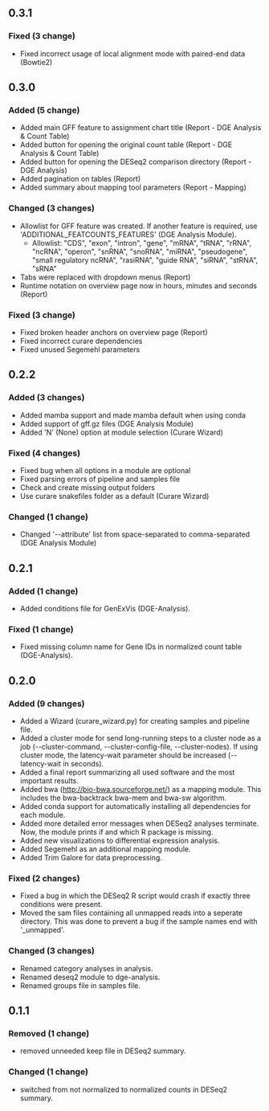 ## 0.3.1

### Fixed (3 change)
- Fixed incorrect usage of local alignment mode with paired-end data (Bowtie2)
## 0.3.0

### Added (5 change)

- Added main GFF feature to assignment chart title (Report - DGE Analysis & Count Table)
- Added button for opening the original count table (Report - DGE Analysis & Count Table)
- Added button for opening the DESeq2 comparison directory (Report - DGE Analysis)
- Added pagination on tables (Report)
- Added summary about mapping tool parameters (Report - Mapping)

### Changed (3 changes)

- Allowlist for GFF feature was created. If another feature is required, use 'ADDITIONAL_FEATCOUNTS_FEATURES' (DGE Analysis Module).
  - Allowlist: "CDS", "exon", "intron", "gene", "mRNA", "tRNA", "rRNA", "ncRNA", "operon", "snRNA", "snoRNA", "miRNA", "pseudogene", "small regulatory ncRNA", "rasiRNA", "guide RNA", "siRNA", "stRNA", "sRNA"
- Tabs were replaced with dropdown menus (Report)
- Runtime notation on overview page now in hours, minutes and seconds (Report)

### Fixed (3 change)
- Fixed broken header anchors on overview page (Report)
- Fixed incorrect curare dependencies
- Fixed unused Segemehl parameters

## 0.2.2

### Added (3 changes)

- Added mamba support and made mamba default when using conda
- Added support of gff.gz files (DGE Analysis Module)
- Added 'N' (None) option at module selection (Curare Wizard)

### Fixed (4 changes)

- Fixed bug when all options in a module are optional
- Fixed parsing errors of pipeline and samples file
- Check and create missing output folders
- Use curare snakefiles folder as a default (Curare Wizard)

### Changed (1 change)

- Changed '--attribute' list from space-separated to comma-separated (DGE Analysis Module)

## 0.2.1


### Added (1 change)

- Added conditions file for GenExVis (DGE-Analysis).


### Fixed (1 change)

- Fixed missing column name for Gene IDs in normalized count table (DGE-Analysis).

## 0.2.0


### Added (9 changes)

- Added a Wizard (curare_wizard.py) for creating samples and pipeline file.
- Added a cluster mode for send long-running steps to a cluster node as a job (--cluster-command, --cluster-config-file, --cluster-nodes). If using cluster mode, the latency-wait parameter should be increased (--latency-wait in seconds).
- Added a final report summarizing all used software and the most important results.
- Added bwa (http://bio-bwa.sourceforge.net/) as a mapping module. This includes the bwa-backtrack bwa-mem and bwa-sw algorithm.
- Added conda support for automatically installing all dependencies for each module.
- Added more detailed error messages when DESeq2 analyses terminate. Now, the module prints if and which R package is missing.
- Added new visualizations to differential expression analysis.
- Added Segemehl as an additional mapping module.
- Added Trim Galore for data preprocessing.


### Fixed (2 changes)

- Fixed a bug in which the DESeq2 R script would crash if exactly three conditions were present.
- Moved the sam files containing all unmapped reads into a seperate directory. This was done to prevent a bug if the sample names end with '_unmapped'.


### Changed (3 changes)

- Renamed category analyses in analysis.
- Renamed deseq2 module to dge-analysis.
- Renamed groups file in samples file.

## 0.1.1


### Removed (1 change)

- removed unneeded keep file in DESeq2 summary.


### Changed (1 change)

- switched from not normalized to normalized counts in DESeq2 summary.



